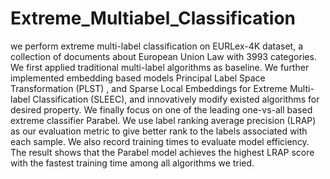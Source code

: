 # Extreme_Multiabel_Classification

we perform extreme multi-label classification on  EURLex-4K dataset, a collection of documents about European Union Law with 3993 categories. We first applied traditional multi-label algorithms as baseline. We further implemented embedding based models Principal Label Space Transformation (PLST) , and Sparse Local Embeddings for Extreme Multi-label Classification (SLEEC), and innovatively modify existed algorithms for desired property. We finally focus on one of the leading one-vs-all based extreme classifier Parabel. We use label ranking average precision (LRAP) as our evaluation metric to give better rank to the labels associated with each sample. We also record training times to evaluate model efficiency. The result shows that the Parabel model achieves the highest LRAP score with the fastest training time among all algorithms we tried.
